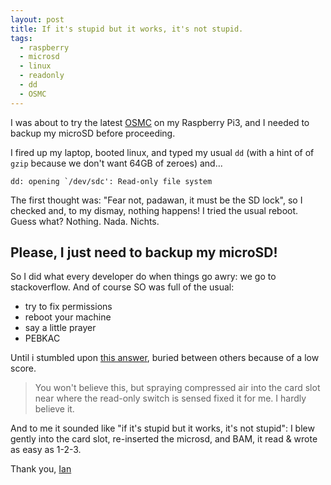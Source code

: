 ```yaml
---
layout: post
title: If it's stupid but it works, it's not stupid.
tags:
  - raspberry
  - microsd
  - linux
  - readonly
  - dd
  - OSMC
---
```


I was about to try the latest [OSMC](https://osmc.tv/) on my Raspberry Pi3, and I needed to backup my microSD before proceeding.

I fired up my laptop, booted linux, and typed my usual `dd` (with a hint of of `gzip` because we don't want 64GB of zeroes) and...

```
dd: opening `/dev/sdc': Read-only file system
```

The first thought was: "Fear not, padawan, it must be the SD lock", so I checked and, to my dismay, nothing happens!
I tried the usual reboot. Guess what? Nothing. Nada. Nichts.

## Please, I just need to backup my microSD! 

So I did what every developer do when things go awry: we go to stackoverflow.
And of course SO was full of the usual:

- try to fix permissions
- reboot your machine
- say a little prayer
- PEBKAC

Until i stumbled upon [this answer](https://raspberrypi.stackexchange.com/a/24535), buried between others because of a low score.
> You won't believe this, but spraying compressed air into the card slot near where the read-only switch is sensed fixed it for me. I hardly believe it.

And to me it sounded like "if it's stupid but it works, it's not stupid": I blew gently into the card slot, re-inserted the microsd, and BAM, it read & wrote as easy as 1-2-3.

Thank you, [Ian](https://raspberrypi.stackexchange.com/users/22713/ian)
